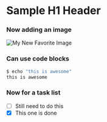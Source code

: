 # Sample H1 Header

### Now adding an image

![My New Favorite Image](https://i.sstatic.net/VTxd0.jpg)

### Can use code blocks
``` bash
$ echo "this is awesome"
this is awesome
```

### Now for a task list
- [ ] Still need to do this
- [x] This one is done
